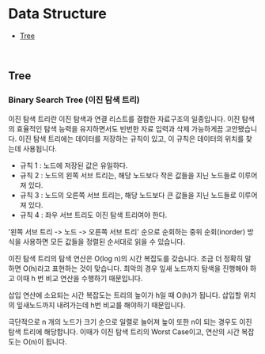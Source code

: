 # Data Structure

* [Tree](#tree)

<br>

## Tree

### Binary Search Tree (이진 탐색 트리)

이진 탐색 트리란 이진 탐색과 연결 리스트를 결합한 자료구조의 일종입니다. 이진 탐색의 효율적인 탐색 능력을 유지하면서도 빈번한 자료 입력과 삭제 가능하게끔 고안됐습니다. 이진 탐색 트리에는 데이터를 저장하는 규칙이 있고, 이 규칙은 데이터의 위치를 찾는데 사용됩니다.

* 규칙 1 : 노드에 저장된 값은 유일하다.
* 규칙 2 : 노드의 왼쪽 서브 트리는, 해당 노드보다 작은 값들을 지닌 노드들로 이루어져 있다.
* 규칙 3 : 노드의 오른쪽 서브 트리는, 해당 노드보다 큰 값들을 지닌 노드들로 이루어져 있다.
* 규칙 4 : 좌우 서브 트리도 이진 탐색 트리여야 한다.

'왼쪽 서브 트리 -> 노드 -> 오른쪽 서브 트리' 순으로 순회하는 중위 순회(inorder) 방식을 사용하면 모든 값들을 정렬된 순서대로 읽을 수 있습니다.

이진 탐색 트리의 탐색 연산은 O(log n)의 시간 복잡도를 갖습니다. 조금 더 정확히 말하면 O(h)라고 표현하는 것이 맞습니다. 최악의 경우 잎새 노드까지 탐색을 진행해야 하고 이때 h 번 비교 연산을 수행하기 때문입니다.

삽입 연산에 소요되는 시간 복잡도는 트리의 높이가 h일 때 O(h)가 됩니다. 삽입할 위치의 잎새노드까지 내려가는데 h번 비교를 해야하기 때문입니다.

극단적으로 n 개의 노드가 크기 순으로 일렬로 늘어져 높이 또한 n이 되는 경우도 이진 탐색 트리에 해당합니다. 이때가 이진 탐색 트리의 Worst Case이고, 연산의 시간 복잡도는 O(n)이 됩니다.

<br>